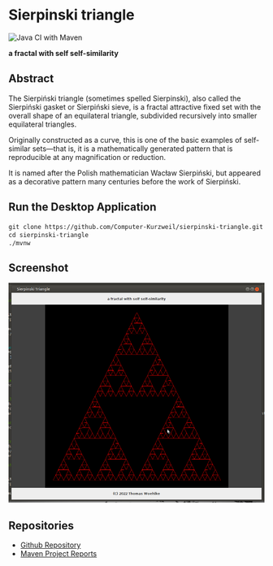 # Sierpinski triangle

![Java CI with Maven](https://github.com/Computer-Kurzweil/sierpinskitriangle/workflows/Java%20CI%20with%20Maven/badge.svg)

**a fractal with self self-similarity**

## Abstract

The Sierpiński triangle (sometimes spelled Sierpinski),
also called the Sierpiński gasket or Sierpiński sieve, is a fractal attractive fixed set with the
overall shape of an equilateral triangle, subdivided recursively into smaller equilateral triangles.

Originally constructed as a curve, this is one of the basic examples of self-similar sets—that is,
it is a mathematically generated pattern that is reproducible at any magnification or reduction.

It is named after the Polish mathematician Wacław Sierpiński, but appeared as a decorative pattern
many centuries before the work of Sierpiński.

## Run the Desktop Application

```
git clone https://github.com/Computer-Kurzweil/sierpinski-triangle.git
cd sierpinski-triangle
./mvnw
```

## Screenshot

![Later Screen](src/main/resources/img/screen01.png)


## Repositories
* [Github Repository](https://github.com/Computer-Kurzweil/sierpinskitriangle)
* [Maven Project Reports](https://java.woehlke.org/sierpinskitriangle/)
